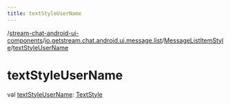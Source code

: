 ```yaml
---
title: textStyleUserName
---
```

/[stream-chat-android-ui-components](../../index.md)/[io.getstream.chat.android.ui.message.list](../index.md)/[MessageListItemStyle](index.md)/[textStyleUserName](textStyleUserName.md)  
  
  
  
# textStyleUserName  
val [textStyleUserName](textStyleUserName.md): [TextStyle](../../io.getstream.chat.android.ui.common.style/TextStyle/index.md)
